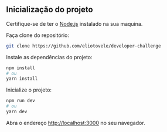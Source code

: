 ## Inicialização do projeto

Certifique-se de ter o [Node.js](https://nodejs.org/en/) instalado na sua maquina.

Faça clone do repositório:
```bash
git clone https://github.com/eliotovele/developer-challenge
```
Instale as dependências do projeto:
```bash
npm install
# ou
yarn install
```

Inicialize o projeto:
```bash
npm run dev
# ou
yarn dev
```

Abra o endereço [http://localhost:3000](http://localhost:3000) no seu navegador.